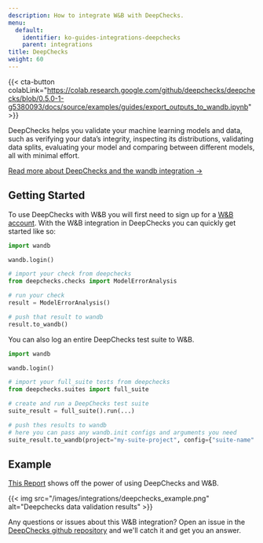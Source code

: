 ```yaml
---
description: How to integrate W&B with DeepChecks.
menu:
  default:
    identifier: ko-guides-integrations-deepchecks
    parent: integrations
title: DeepChecks
weight: 60
---
```


{{< cta-button colabLink="https://colab.research.google.com/github/deepchecks/deepchecks/blob/0.5.0-1-g5380093/docs/source/examples/guides/export_outputs_to_wandb.ipynb" >}}

DeepChecks helps you validate your machine learning models and data, such as verifying your data’s integrity, inspecting its distributions, validating data splits, evaluating your model and comparing between different models, all with minimal effort.

[Read more about DeepChecks and the wandb integration ->](https://docs.deepchecks.com/stable/general/usage/exporting_results/auto_examples/plot_exports_output_to_wandb.html)

## Getting Started

To use DeepChecks with W&B you will first need to sign up for a [W&B account](https://wandb.ai/site). With the W&B integration in DeepChecks you can quickly get started like so:

```python
import wandb

wandb.login()

# import your check from deepchecks
from deepchecks.checks import ModelErrorAnalysis

# run your check
result = ModelErrorAnalysis()

# push that result to wandb
result.to_wandb()
```

You can also log an entire DeepChecks test suite to W&B.

```python
import wandb

wandb.login()

# import your full_suite tests from deepchecks
from deepchecks.suites import full_suite

# create and run a DeepChecks test suite
suite_result = full_suite().run(...)

# push thes results to wandb
# here you can pass any wandb.init configs and arguments you need
suite_result.to_wandb(project="my-suite-project", config={"suite-name": "full-suite"})
```

## Example

[This Report](https://wandb.ai/cayush/deepchecks/reports/Validate-your-Data-and-Models-with-Deepchecks-and-W-B--VmlldzoxNjY0ODc5) shows off the power of using DeepChecks and W&B.

{{< img src="/images/integrations/deepchecks_example.png" alt="Deepchecks data validation results" >}}

Any questions or issues about this W&B integration? Open an issue in the [DeepChecks github repository](https://github.com/deepchecks/deepchecks) and we'll catch it and get you an answer.